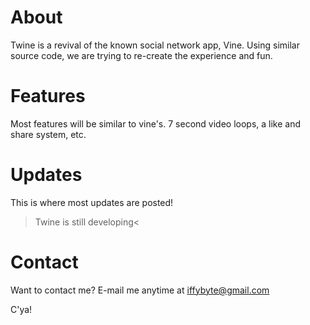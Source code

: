 # About

Twine is a revival of the known social network app, Vine. Using similar source code, we are trying to re-create the experience and fun.

# Features

Most features will be similar to vine's. 7 second video loops, a like and share system, etc. 

# Updates

This is where most updates are posted!

>Twine is still developing<

# Contact

Want to contact me? E-mail me anytime at iffybyte@gmail.com

C'ya!
